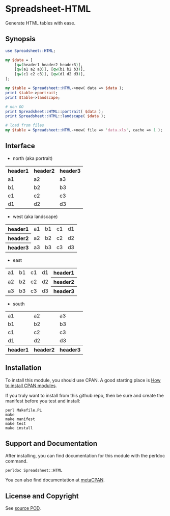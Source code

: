 Spreadsheet-HTML
================
Generate HTML tables with ease.

Synopsis
--------
```perl
use Spreadsheet::HTML;

my $data = [
    [qw(header1 header2 header3)],
    [qw(a1 a2 a3)], [qw(b1 b2 b3)],
    [qw(c1 c2 c3)], [qw(d1 d2 d3)],
];

my $table = Spreadsheet::HTML->new( data => $data );
print $table->portrait;
print $table->landscape;

# non OO
print Spreadsheet::HTML::portrait( $data );
print Spreadsheet::HTML::landscape( $data );

# load from files
my $table = Spreadsheet::HTML->new( file => 'data.xls', cache => 1 );
```

Interface
---------
* north (aka portrait)
<table><tr><th>header1</th><th>header2</th><th>header3</th></tr><tr><td>a1</td><td>a2</td><td>a3</td></tr><tr><td>b1</td><td>b2</td><td>b3</td></tr><tr><td>c1</td><td>c2</td><td>c3</td></tr><tr><td>d1</td><td>d2</td><td>d3</td></tr></table>

* west (aka landscape)
<table><tr><th>header1</th><td>a1</td><td>b1</td><td>c1</td><td>d1</td></tr><tr><th>header2</th><td>a2</td><td>b2</td><td>c2</td><td>d2</td></tr><tr><th>header3</th><td>a3</td><td>b3</td><td>c3</td><td>d3</td></tr></table>

* east
<table><tr><td>a1</td><td>b1</td><td>c1</td><td>d1</td><th>header1</th></tr><tr><td>a2</td><td>b2</td><td>c2</td><td>d2</td><th>header2</th></tr><tr><td>a3</td><td>b3</td><td>c3</td><td>d3</td><th>header3</th></tr></table>

* south
<table><tr><td>a1</td><td>a2</td><td>a3</td></tr><tr><td>b1</td><td>b2</td><td>b3</td></tr><tr><td>c1</td><td>c2</td><td>c3</td></tr><tr><td>d1</td><td>d2</td><td>d3</td></tr><tr><th>header1</th><th>header2</th><th>header3</th></tr></table>

Installation
------------
To install this module, you should use CPAN. A good starting
place is [How to install CPAN modules](http://www.cpan.org/modules/INSTALL.html).

If you truly want to install from this github repo, then
be sure and create the manifest before you test and install:
```
perl Makefile.PL
make
make manifest
make test
make install
```

Support and Documentation
-------------------------
After installing, you can find documentation for this module with the
perldoc command.
```
perldoc Spreadsheet::HTML
```
You can also find documentation at [metaCPAN](https://metacpan.org/pod/Spreadsheet::HTML).

License and Copyright
---------------------
See [source POD](/lib/Spreadsheet/HTML.pm).
